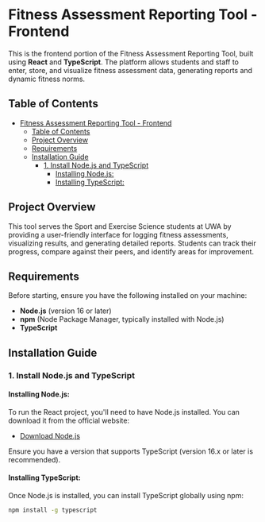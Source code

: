 # Fitness Assessment Reporting Tool - Frontend

This is the frontend portion of the Fitness Assessment Reporting Tool, built using **React** and **TypeScript**. The platform allows students and staff to enter, store, and visualize fitness assessment data, generating reports and dynamic fitness norms.

## Table of Contents

- [Fitness Assessment Reporting Tool - Frontend](#fitness-assessment-reporting-tool---frontend)
  - [Table of Contents](#table-of-contents)
  - [Project Overview](#project-overview)
  - [Requirements](#requirements)
  - [Installation Guide](#installation-guide)
    - [1. Install Node.js and TypeScript](#1-install-nodejs-and-typescript)
      - [Installing Node.js:](#installing-nodejs)
      - [Installing TypeScript:](#installing-typescript)

## Project Overview

This tool serves the Sport and Exercise Science students at UWA by providing a user-friendly interface for logging fitness assessments, visualizing results, and generating detailed reports. Students can track their progress, compare against their peers, and identify areas for improvement.

## Requirements

Before starting, ensure you have the following installed on your machine:

- **Node.js** (version 16 or later)
- **npm** (Node Package Manager, typically installed with Node.js)
- **TypeScript**

## Installation Guide

### 1. Install Node.js and TypeScript

#### Installing Node.js:
To run the React project, you'll need to have Node.js installed. You can download it from the official website:

- [Download Node.js](https://nodejs.org/)

Ensure you have a version that supports TypeScript (version 16.x or later is recommended).

#### Installing TypeScript:
Once Node.js is installed, you can install TypeScript globally using npm:

```bash
npm install -g typescript
```